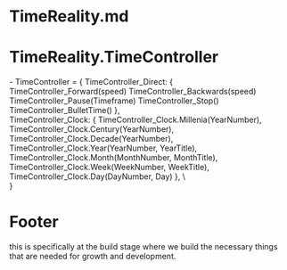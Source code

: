 # TimeReality.md


# TimeReality.TimeController
\- TimeController = {
    TimeController_Direct: {
        TimeController_Forward(speed)
        TimeController_Backwards(speed)
        TimeController_Pause(Timeframe)
        TimeController_Stop()
        TimeController_BulletTime()
    },
\
    TimeController_Clock: {
        TimeController_Clock.Millenia(YearNumber),
        TimeController_Clock.Century(YearNumber),
        TimeController_Clock.Decade(YearNumber),
        TimeController_Clock.Year(YearNumber, YearTitle),
        TimeController_Clock.Month(MonthNumber, MonthTitle),
        TimeController_Clock.Week(WeekNumber, WeekTitle),
        TimeController_Clock.Day(DayNumber, Day)
    },
\   
}








# Footer

this is specifically at the build stage where we build the necessary things that are needed for growth and development. 